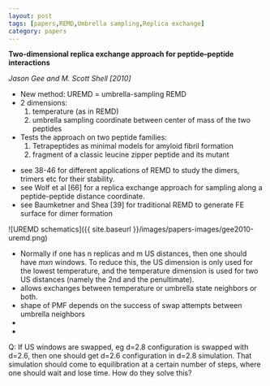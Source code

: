 ```yaml
---
layout: post
tags: [papers,REMD,Umbrella sampling,Replica exchange]
category: papers
---
```


**Two-dimensional replica exchange approach for peptide–peptide interactions**

_Jason Gee and M. Scott Shell [2010]_

- New method: UREMD = umbrella-sampling REMD
- 2 dimensions:
	1. temperature (as in REMD)
	2. umbrella sampling coordinate between center of mass of the two peptides
- Tests the approach on two peptide families:
	1. Tetrapeptides as minimal models for amyloid fibril formation
	2. fragment of a classic leucine zipper peptide and its mutant


* see 38-46 for different applications of REMD to study the dimers, trimers etc for their stability.
* see Wolf et al [66] for a replica exchange approach for sampling along a peptide-peptide distance coordinate.
* see Baumketner and Shea [39] for traditional REMD to generate FE surface for dimer formation

![UREMD schematics]({{ site.baseurl }}/images/papers-images/gee2010-uremd.png)

- Normally if one has n replicas and m US distances, then one should have $mxn$ windows. To reduce this, the US dimension is only used for the lowest temperature, and the temperature dimension is used for two US distances (namely the 2nd and the penultimate).
- allows exchanges between temperature or umbrella state neighbors or both.
- shape of PMF depends on the success of swap attempts between umbrella neighbors
- 
- 
Q: If US windows are swapped, eg d=2.8 configuration is swapped with d=2.6, then one should get d=2.6 configuration in d=2.8 simulation. That simulation should come to equilibration at a certain number of steps, where one should wait and lose time. How do they solve this?

